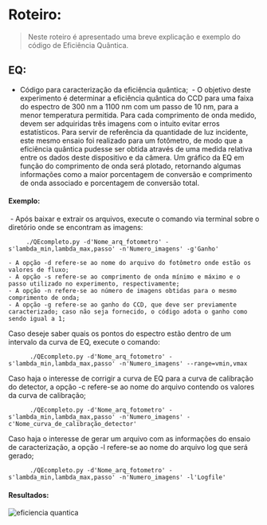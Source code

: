 # Roteiro:
> Neste roteiro é apresentado uma breve explicação e exemplo do código de Eficiência Quântica.

## EQ:
  - Código para caracterização da eficiência quântica;
  - O objetivo deste experimento é determinar a eficiência quântica do CCD para uma faixa do espectro de 300 nm a 1100 nm com um passo de 10 nm, para a menor temperatura permitida. Para cada comprimento de onda medido, devem ser adquiridas três imagens com o intuito evitar erros estatísticos. Para servir de referência da quantidade de luz incidente, este mesmo ensaio foi realizado para um fotômetro, de modo que a eficiência quântica pudesse ser obtida através de uma medida relativa entre os dados deste dispositivo e da câmera. Um gráfico da EQ em função do comprimento de onda será plotado, retornando algumas informações como a maior porcentagem de conversão e comprimento de onda associado e porcentagem de conversão total.
  
#### Exemplo:
  - Após baixar e extrair os arquivos, execute o comando via terminal sobre o diretório onde se encontram as imagens:
  
         ./QEcompleto.py -d'Nome_arq_fotometro' -s'lambda_min,lambda_max,passo' -n'Numero_imagens' -g'Ganho' 
         
    - A opção -d refere-se ao nome do arquivo do fotômetro onde estão os valores de fluxo;
    - A opção -s refere-se ao comprimento de onda mínimo e máximo e o passo utilizado no experimento, respectivamente;
    - A opção -n refere-se ao número de imagens obtidas para o mesmo comprimento de onda;
    - A opção -g refere-se ao ganho do CCD, que deve ser previamente caracterizado; caso não seja fornecido, o código adota o ganho como sendo igual a 1;    
    
Caso deseje saber quais os pontos do espectro estão dentro de um intervalo da curva de EQ, execute o comando:
         
          ./QEcompleto.py -d'Nome_arq_fotometro' -s'lambda_min,lambda_max,passo' -n'Numero_imagens' --range=vmin,vmax
          
Caso haja o interesse de corrigir a curva de EQ para a curva de calibração do detector, a opção -c refere-se ao nome do arquivo contendo os valores da curva de calibração;
    
          ./QEcompleto.py -d'Nome_arq_fotometro' -s'lambda_min,lambda_max,passo' -n'Numero_imagens' -c'Nome_curva_de_calibração_detector'
          
Caso haja o interesse de gerar um arquivo com as informações do ensaio de caracterização, a opção -l refere-se ao nome do arquivo log que será gerado;

          ./QEcompleto.py -d'Nome_arq_fotometro' -s'lambda_min,lambda_max,passo' -n'Numero_imagens' -l'Logfile'

#### Resultados:
![eficiencia quantica](https://cloud.githubusercontent.com/assets/23655702/22065991/ecfadd80-dd71-11e6-8dda-74eb8a75fe9d.png)

